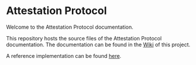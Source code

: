 # Attestation Protocol


Welcome to the Attestation Protocol documentation.

This repository hosts the source files of the Attestation Protocol documentation. The documentation can be found in the [Wiki](https://github.com/somedotone/attestation-protocol/wiki/Attestation-Protocol) of this project.

A reference implementation can be found [here](https://github.com/somedotone/attestation-protocol-ts).
